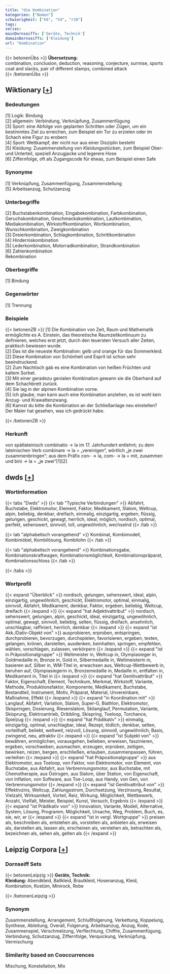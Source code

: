 ```yaml
---
title: "die Kombination"
kategorien: ["Nomen"]
schwierigkeit: ["k6", "h4", "r10"]
tags:
series:
mainDornseiffs: ['Geräte, Technik']
domainDornseiffs: ['Kleidung']
url: "Kombination"
---
```


{{< betonenÜbs >}}
**Übersetzung:**  
combination, conclusion, deduction, reasoning, conjecture, surmise, sports coat and slacks, pair of different stamps, combined attack  
{{< /betonenÜbs >}}

## Wiktionary [[+](https://de.wiktionary.org/wiki/Kombination)]

### Bedeutungen
[1] Logik: Bindung  
[2] allgemein: Verbindung, Verknüpfung, Zusammenfügung  
[3] Sport: eine Abfolge von geplanten Schritten oder Zügen, um ein bestimmtes Ziel zu erreichen, zum Beispiel ein Tor zu erzielen oder im Schach eine Figur zu erobern  
[4] Sport: Wettkampf, der nicht nur aus einer Disziplin besteht  
[5] Kleidung: Zusammenstellung von Kleidungsstücken, zum Beispiel Ober- und Unterteil, speziell Anzugjacke und legerere Hose  
[6] Ziffernfolge, oft als Zugangscode für etwas, zum Beispiel einen Safe  

### Synonyme
[1] Verknüpfung, Zusammenfügung, Zusammenstellung  
[5] Arbeitsanzug, Schutzanzug  

### Unterbegriffe
[2] Buchstabenkombination, Eingabekombination, Farbkombination, Geruchskombination, Geschmackskombination, Lautkombination, Mediakombination, Wirkstoffkombination, Wortkombination, Wunschkombination, Zweigkombination  
[3] Dreierkombination, Schlagkombination, Schrittkombination  
[4] Hinderniskombination  
[5] Lederkombination, Motorradkombination, Strandkombination  
[6] Zahlenkombination  
Rekombination  

### Oberbegriffe
[1] Bindung  

### Gegenwörter
[1] Trennung  

### Beispiele
{{< betonenZB >}}
[1] Die Kombination von Zeit, Raum und Mathematik ermöglichte es A. Einstein, das theoretische Raumzeitkontinuum zu definieren, welches erst jetzt, durch den teuersten Versuch aller Zeiten, praktisch bewiesen wurde.  
[2] Das ist die neueste Kombination: gelb und orange für das Sommerkleid.  
[2] Diese Kombination von Schönheit und Esprit ist schon sehr beeindruckend.  
[2] Zum Nachtisch gab es eine Kombination von heißen Früchten und kaltem Sorbet.  
[3] Mit einer geradezu genialen Kombination gewann sie die Oberhand auf dem Schachbrett zurück.  
[4] Sie lag in der alpinen Kombination vorne.  
[5] Ich glaube, man kann auch eine Kombination anziehen, es ist wohl kein Anzug- und Krawattenzwang.  
[6] Kannst du bitte die Kombination an der Schließanlage neu einstellen? Der Maler hat gesehen, was ich gedrückt habe.  

{{< /betonenZB >}}
### Herkunft
von spätlateinisch combinatio → la im 17. Jahrhundert entlehnt; zu dem lateinischen Verb combinare → la = „vereinigen“, wörtlich „je zwei zusammenbringen“; aus dem Präfix con- → la, com- → la = mit, zusammen und bini → la = „je zwei“[1][2]  



## dwds [[+](https://www.dwds.de/wb/Kombination)]

### Wortinformation
{{< tabs "Dwds" >}}
{{< tab "Typische Verbindungen" >}}
Abfahrt, Buchstabe, Elektromotor, Element, Faktor, Medikament, Slalom, Weltcup, alpin, beliebig, denkbar, dreifach, einmalig, einzigartig, ergeben, flüssig, gelungen, geschickt, gewagt, herrlich, ideal, möglich, nordisch, optimal, perfekt, sehenswert, sinnvoll, toll, ungewöhnlich, wechselnd
{{< /tab >}}

{{< tab "alphabetisch vorangehend" >}}
Kombinat, Kombimodell, Kombimöbel, Kombilösung, Kombilohn
{{< /tab >}}

{{< tab "alphabetisch vorangehend" >}}
Kombinationsgabe, Kombinationskraftwagen, Kombinationsmöglichkeit, Kombinationspräparat, Kombinationsschloss
{{< /tab >}}

{{< /tabs >}}

### Wortprofil
{{< expand "Überblick" >}} nordisch, gelungen, sehenswert, ideal, alpin, einzigartig, ungewöhnlich, geschickt, Elektromotor, optimal, einmalig, sinnvoll, Abfahrt, Medikament, denkbar, Faktor, ergeben, beliebig, Weltcup, dreifach {{< /expand >}}
{{< expand "hat Adjektivattribut" >}} nordisch, sehenswert, gelungen, alpin, geschickt, ideal, einzigartig, ungewöhnlich, optimal, gewagt, sinnvoll, beliebig, selten, flüssig, dreifach, ansehnlich, unschlagbar, raffiniert, herrlich, denkbar {{< /expand >}}
{{< expand "ist Akk./Dativ-Objekt von" >}} ausprobieren, erproben, entspringen, durchprobieren, bevorzugen, durchspielen, favorisieren, ergeben, testen, gelangen, krönen, darstellen, ausdenken, beinhalten, springen, empfehlen, wählen, vorschlagen, zulassen, verkörpern {{< /expand >}}
{{< expand "ist in Präpositionalgruppe" >}} Weltmeister in, Weltcup in, Olympiasieger in, Goldmedaille in, Bronze in, Gold in, Silbermedaille in, Weltmeisterin in, basieren auf, Silber in, WM-Titel in, erwachsen aus, Weltcup-Wettbewerb in, beruhen auf, Olympiasiegerin in, Bronzemedaille in, Medaille in, entfalten in, Medikament in, Titel in {{< /expand >}}
{{< expand "hat Genitivattribut" >}} Faktor, Eigenschaft, Element, Technikum, Merkmal, Wirkstoff, Variante, Methode, Produktionsfaktor, Komponente, Medikament, Buchstabe, Bestandteil, Instrument, Motiv, Präparat, Material, Unvereinbare, Maßnahme, Effekt {{< /expand >}}
{{< expand "in Koordination mit" >}} Langlauf, Abfahrt, Variation, Slalom, Super-G, Biathlon, Elektromotor, Skispringen, Dosierung, Riesenslalom, Skilanglauf, Permutation, Variante, Skisprung, Elektroantrieb, Dribbling, Skispring, Toeloop, Torchance, Spielzug {{< /expand >}}
{{< expand "hat Prädikativ" >}} einmalig, einzigartig, optimal, unschlagbar, ideal, Rezept, tödlich, denkbar, selten, vorteilhaft, beliebt, weltweit, reizvoll, Lösung, sinnvoll, ungewöhnlich, Basis, zwingend, neu, attraktiv {{< /expand >}}
{{< expand "ist Subjekt von" >}} bewähren, ermöglichen, vorausgehen, belieben, erweisen, faszinieren, ergeben, vorschweben, ausmachen, erzeugen, erproben, zeitigen, bewirken, reizen, bergen, erschließen, erlauben, zusammenpassen, führen, verleihen {{< /expand >}}
{{< expand "hat Präpositionalgruppe" >}} aus Elektromotor, aus Toeloop, von Faktor, von Elektromotor, von Element, von Buchstabe, aus Abfahrt, aus Verbrennungsmotor, aus Buchstabe, mit Chemotherapie, aus Östrogen, aus Slalom, über Station, von Eigenschaft, von Inflation, von Software, aus Toe-Loop, aus Handy, von Gen, von Verbrennungsmotor {{< /expand >}}
{{< expand "ist Genitivattribut von" >}} Effektivzins, Weltcup, Zahlungsstrom, Durchsetzung, Verzinsung, Resultat, Vielzahl, Wirksamkeit, Vorteil, Reiz, Wirkung, Möglichkeit, Wettbewerb, Anzahl, Vielfalt, Meister, Beispiel, Kunst, Versuch, Ergebnis {{< /expand >}}
{{< expand "ist Prädikativ von" >}} Innovation, Variante, Modell, Alternative, System, Lösung, Programm, Möglichkeit, Ursache, Weg, Problem, Buch, es, sie, wir, er {{< /expand >}}
{{< expand "ist in vergl. Wortgruppe" >}} preisen als, beschreiben als, entstehen als, vorstellen als, anbieten als, erweisen als, darstellen als, lassen als, erscheinen als, verstehen als, betrachten als, bezeichnen als, sehen als, gelten als {{< /expand >}}

## Leipzig Corpora [[+](https://corpora.uni-leipzig.de/en/res?word=Kombination&corpusId=deu_newscrawl-public_2018)]

### Dornseiff Sets
{{< betonenLeipzig >}}
**Geräte, Technik:**  
**Kleidung:** Abendkleid, Ballkleid, Brautkleid, Hosenanzug, Kleid, Kombination, Kostüm, Minirock, Robe  

{{< /betonenLeipzig >}}

### Synonym
Zusammenstellung, Arrangement, Schlußfolgerung, Verkettung, Koppelung, Synthese, Ableitung, Overall, Folgerung, Arbeitsanzug, Anzug, Kode, Zusammenspiel, Verschmelzung, Verflechtung, Chiffre, Zusammenfügung, Verbindung, Schutzanzug, Ziffernfolge, Verquickung, Verknüpfung, Vermischung


### Similarity based on Cooccurrences
Mischung, Konstellation, Mix

